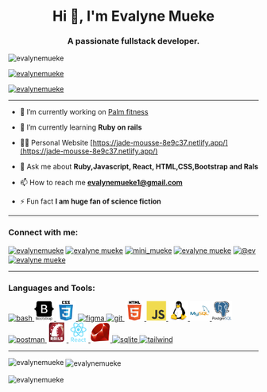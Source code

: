 <h1 align="center">Hi 👋, I'm Evalyne Mueke</h1>
<h3 align="center">A passionate fullstack developer.</h3>

<p align="left"> <img src="https://komarev.com/ghpvc/?username=evalynemueke&label=Profile%20views&color=0e75b6&style=flat" alt="evalynemueke" /> </p>

<p align="left"> <a href="https://github.com/ryo-ma/github-profile-trophy"><img src="https://github-profile-trophy.vercel.app/?username=evalynemueke" alt="evalynemueke" /></a> </p>

<p align="left"> <a href="https://twitter.com/evalynemueke" target="blank"><img src="https://img.shields.io/twitter/follow/evalynemueke?logo=twitter&style=for-the-badge" alt="evalynemueke" /></a> </p>
<hr></hr>

- 🔭 I’m currently working on [Palm fitness](https://github.com/EvalyneMueke/phase_4_project_api)

- 🌱 I’m currently learning **Ruby on rails**

- 👨‍💻 Personal Website [https://jade-mousse-8e9c37.netlify.app/](https://jade-mousse-8e9c37.netlify.app/)

- 💬 Ask me about **Ruby,Javascript, React, HTML,CSS,Bootstrap and Rals**

- 📫 How to reach me **evalynemueke1@gmail.com**

- ⚡ Fun fact **I am huge fan of science fiction**
<hr></hr>
<h3 align="left">Connect with me:</h3>
<p align="left">
<a href="https://twitter.com/evalynemueke" target="blank"><img align="center" src="https://raw.githubusercontent.com/rahuldkjain/github-profile-readme-generator/master/src/images/icons/Social/twitter.svg" alt="evalynemueke" height="30" width="40" /></a>
<a href="https://www.linkedin.com/in/evalyne-mueke-81ab29270" ><img align="center" src="https://raw.githubusercontent.com/rahuldkjain/github-profile-readme-generator/master/src/images/icons/Social/linked-in-alt.svg" alt="evalyne mueke" height="30" width="40" /></a>
<a href="https://instagram.com/mini_mueke" target="blank"><img align="center" src="https://raw.githubusercontent.com/rahuldkjain/github-profile-readme-generator/master/src/images/icons/Social/instagram.svg" alt="mini_mueke" height="30" width="40" /></a>
<a href="https://dribbble.com/evalyne mueke" target="blank"><img align="center" src="https://raw.githubusercontent.com/rahuldkjain/github-profile-readme-generator/master/src/images/icons/Social/dribbble.svg" alt="evalyne mueke" height="30" width="40" /></a>
<a href="https://medium.com/@ev" target="blank"><img align="center" src="https://raw.githubusercontent.com/rahuldkjain/github-profile-readme-generator/master/src/images/icons/Social/medium.svg" alt="@ev" height="30" width="40" /></a>
<a href="https://www.hackerrank.com/evalyne mueke" target="blank"><img align="center" src="https://raw.githubusercontent.com/rahuldkjain/github-profile-readme-generator/master/src/images/icons/Social/hackerrank.svg" alt="evalyne mueke" height="30" width="40" /></a>
</p>
<hr></hr>
<h3 align="left">Languages and Tools:</h3>
<p align="left"> <a href="https://www.gnu.org/software/bash/" target="_blank" rel="noreferrer"> <img src="https://www.vectorlogo.zone/logos/gnu_bash/gnu_bash-icon.svg" alt="bash" width="40" height="40"/> </a> <a href="https://getbootstrap.com" target="_blank" rel="noreferrer"> <img src="https://raw.githubusercontent.com/devicons/devicon/master/icons/bootstrap/bootstrap-plain-wordmark.svg" alt="bootstrap" width="40" height="40"/> </a> <a href="https://www.w3schools.com/css/" target="_blank" rel="noreferrer"> <img src="https://raw.githubusercontent.com/devicons/devicon/master/icons/css3/css3-original-wordmark.svg" alt="css3" width="40" height="40"/> </a> <a href="https://www.figma.com/" target="_blank" rel="noreferrer"> <img src="https://www.vectorlogo.zone/logos/figma/figma-icon.svg" alt="figma" width="40" height="40"/> </a> <a href="https://git-scm.com/" target="_blank" rel="noreferrer"> <img src="https://www.vectorlogo.zone/logos/git-scm/git-scm-icon.svg" alt="git" width="40" height="40"/> </a> <a href="https://www.w3.org/html/" target="_blank" rel="noreferrer"> <img src="https://raw.githubusercontent.com/devicons/devicon/master/icons/html5/html5-original-wordmark.svg" alt="html5" width="40" height="40"/> </a> <a href="https://developer.mozilla.org/en-US/docs/Web/JavaScript" target="_blank" rel="noreferrer"> <img src="https://raw.githubusercontent.com/devicons/devicon/master/icons/javascript/javascript-original.svg" alt="javascript" width="40" height="40"/> </a> <a href="https://www.linux.org/" target="_blank" rel="noreferrer"> <img src="https://raw.githubusercontent.com/devicons/devicon/master/icons/linux/linux-original.svg" alt="linux" width="40" height="40"/> </a> <a href="https://www.mysql.com/" target="_blank" rel="noreferrer"> <img src="https://raw.githubusercontent.com/devicons/devicon/master/icons/mysql/mysql-original-wordmark.svg" alt="mysql" width="40" height="40"/> </a> <a href="https://www.postgresql.org" target="_blank" rel="noreferrer"> <img src="https://raw.githubusercontent.com/devicons/devicon/master/icons/postgresql/postgresql-original-wordmark.svg" alt="postgresql" width="40" height="40"/> </a> <a href="https://postman.com" target="_blank" rel="noreferrer"> <img src="https://www.vectorlogo.zone/logos/getpostman/getpostman-icon.svg" alt="postman" width="40" height="40"/> </a> <a href="https://rubyonrails.org" target="_blank" rel="noreferrer"> <img src="https://raw.githubusercontent.com/devicons/devicon/master/icons/rails/rails-original-wordmark.svg" alt="rails" width="40" height="40"/> </a> <a href="https://reactjs.org/" target="_blank" rel="noreferrer"> <img src="https://raw.githubusercontent.com/devicons/devicon/master/icons/react/react-original-wordmark.svg" alt="react" width="40" height="40"/> </a> <a href="https://www.ruby-lang.org/en/" target="_blank" rel="noreferrer"> <img src="https://raw.githubusercontent.com/devicons/devicon/master/icons/ruby/ruby-original.svg" alt="ruby" width="40" height="40"/> </a> <a href="https://www.sqlite.org/" target="_blank" rel="noreferrer"> <img src="https://www.vectorlogo.zone/logos/sqlite/sqlite-icon.svg" alt="sqlite" width="40" height="40"/> </a> <a href="https://tailwindcss.com/" target="_blank" rel="noreferrer"> <img src="https://www.vectorlogo.zone/logos/tailwindcss/tailwindcss-icon.svg" alt="tailwind" width="40" height="40"/> </a> </p>
<hr></hr>
<p><img align="left" src="https://github-readme-stats.vercel.app/api/top-langs?username=evalynemueke&show_icons=true&locale=en&layout=compact" alt="evalynemueke" /></p>

<p>&nbsp;<img align="center" src="https://github-readme-stats.vercel.app/api?username=evalynemueke&show_icons=true&locale=en" alt="evalynemueke" /></p>

<p><img align="center" src="https://github-readme-streak-stats.herokuapp.com/?user=evalynemueke&" alt="evalynemueke" /></p>
